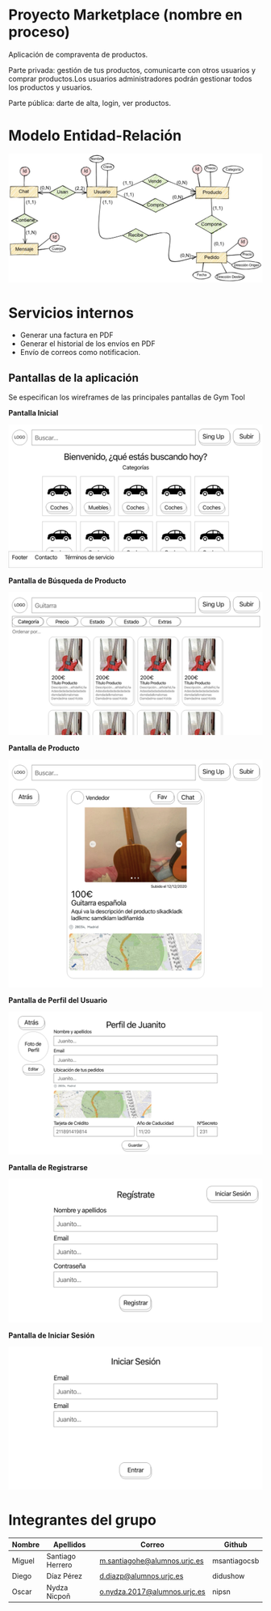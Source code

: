 # Proyecto Marketplace (nombre en proceso)
Aplicación de compraventa de productos.

Parte privada: gestión de tus productos, comunicarte con otros usuarios y comprar productos.Los usuarios administradores podrán gestionar todos los productos y usuarios.

Parte pública: darte de alta, login, ver productos.

# Modelo Entidad-Relación
![alt text](modeloER.jpeg)

# Servicios internos 
- Generar una factura en PDF
- Generar el historial de los envíos en PDF
- Envío de correos como notificacion.

 ## Pantallas de la aplicación
Se especifican los wireframes de las principales pantallas de Gym Tool

**Pantalla Inicial**

<kbd>![enter image description here](Pantallas/Main.png)</kbd>

**Pantalla de Búsqueda de Producto**

![enter image description here](Pantallas/Search.png)

**Pantalla de Producto**

![enter image description here](Pantallas/Product.png)

**Pantalla de Perfil del Usuario**

![enter image description here](Pantallas/Profile.png)

**Pantalla de Registrarse**

![enter image description here](Pantallas/SingUp.png)

**Pantalla de Iniciar Sesión**

![enter image description here](Pantallas/SingIn.png)

# Integrantes del grupo
Nombre | Apellidos | Correo | Github 
--- | --- | --- | --- 
Miguel | Santiago Herrero | m.santiagohe@alumnos.urjc.es | msantiagocsb
Diego | Díaz Pérez | d.diazp@alumnos.urjc.es | didushow
Oscar | Nydza Nicpoñ | o.nydza.2017@alumnos.urjc.es | nipsn
